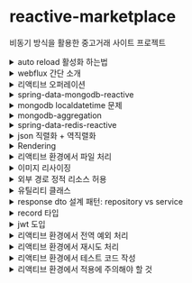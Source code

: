 # reactive-marketplace
비동기 방식을 활용한 중고거래 사이트 프로젝트

<details>
  <summary>auto reload 활성화 하는법</summary>

1. springboot devtools dependency 추가
2. file > settings > build, execution, deployment > compiler > build project autiomaically 체크
3. file > settings > advanced settings > allow auto-make to start even if developed application is currently running 체크 (IntelliJ 2021.2 이후 버전부터)
4. application.yml에 devtools, resources, thymeleaf 설정 추가
5. 브라우저에 livereload 확장 프로그램 설치

</details>

<details>
  <summary>webflux 간단 소개</summary>

- 적은 수의 스레드로 동시성을 처리 (비동기 지원)
- Mono(0 ~ 1개의 값 반환) 타입 + Flux(1개 이상의 값 반환) 타입
- Netty, Undertow, Tomcat 등의 비동기 웹 서버와 통합
- WebClient를 통해 비동기 HTTP 요청
</details>

<details>
    <summary>리액티브 오퍼레이션</summary>

- flux와 mono로 파이프라인을 만들기 위한 메소드
---
- just() : 리액티브 타입 생성, static 메소드
- range(n, m) : n부터 m까지 숫자의 리액티브 타입 생성 (카운터), static 메소드
- subscribe() : 리액티브 타입 호출
- defer() : supplier를 구독하여 반환되는 값을 전달, 지연 실행 (구독하지 않으면 인스턴스화 진행 x), 다른 mono 반환
- fromCallable() : Callable supplier를 구독하여 반환되는 값을 전달, 지연 전달, 단일 값 반환
---
- interval(), delayElements() : Duration.ofSeconds()를 통해 초 단위로 값 방출
- delaySubscription() : Duration.ofSeconds()를 통해 구독 지연 설정
---
- A.mergeWith(B) : 두 flux A와 B를 결합, 별도에 설정이 없으면 순서 보장 x
- A.zip(B) : 두 flux A와 B를 결합, 각 소스로부터 한 항목씩 묶어서 새로운 flux 생성
- first() : 두 flux중 느린 flux는 제외하고 빠른 flux만 발행
---
- from~() : 각 컬렉션을 리액티브 타입으로 변환 (fromArray(), fromStream() ..)
- skip() : 주어진 숫자에 맞게 처음 항목을 건너뛰고 발행
- take() : 주어진 숫자에 맞게 처음 항목부터 발행
- filter() : 조건식을 통해 원하는 값만 발행
- distinct() : 중복 제거하여 발행
---
- map() : 지정된 함수를 통해 매핑, 동기적 실행,  
- flatmap() : 지정된 함수를 통해 매핑, 비동기적 실행, 병렬 처리
- concatmap() : 지정된 함수를 통해 매핑, 비동기적 실행, 순차적 처리
- buffer() : 주어진 숫자에 맞게 소스를 List 컬렉션으로 묶은 flux 발행, flatMap()을 통해 병행 처리 가능
- collectList() : flux를 list로 묶어 mono<list> 발행
- collectMap() : flux를 매핑하여 mono<map> 발행
---
- all() : 조건식을 통해 모든 값이 만족하는지 체크, expectNext(true)로 검증
- any() : 조건식을 통해 하나의 값이라도 만족하는지 체크, expectNext(true)로 검증
- stepVerifier : assertion을 적용하는 리액티브 타입 테스트 도구
  - create() : 테스트 데이터 등록
  - expectNext() : 각 항목과 데이터 비교
  - verifyComplete() : 데이터가 완전한지 검사, 마무리 메소드
---
- doOn~() : 로깅 + api 콜과 같은 부수적인 작업에 사용
  - 스트림을 전달받으나 반환 x (비동기적 처리까지 겹쳐 db작업 x)
  - 각 트리거에 맞게 발동 (doOnNext() : 발행, doOnSuccess() : 완료, doOnError() : 에러 ..)
- then() : doOnSuccess()와 발동 조건이 같음, 이전 스트림 전달 x, 기존 스트림만 변경 가능
</details>

<details>
  <summary>spring-data-mongodb-reactive</summary>

- MongoDB는 BSON(Binary JSON)을 사용해 데이터를 저장하는 NoSQL 데이터베이스
- JPA 스프링에서 db를 다루면서 NoSQL 특성을 이용한 비동기적 상호작용을 지원
- @CreatedDate와 같은 자동 추가 기능을 사용하려면 @EnableMongoAuditing를 설정
- reactive-mongodb 환경이라면 @EnableReactiveMongoAuditing를 설정
- @Id는 선언없이도 자동 생성되지만 커스텀 가능성과 명시화의 이유로 설정하는 것이 좋음
- collection 생성시 tailable cursor를 사용하려면 capped 설정을 true하고, size를 지정해야함
```shell
db.createCollection("chat", { capped: true, size: 1048576 });
```
</details>

<details>
  <summary>mongodb localdatetime 문제</summary>

- mongodb는 localdatetime 저장시 지역 시간대를 지원하지 않아 무조건 utc로 저장

### 해결 시도
- 처음 @CreatedDate를 설정하면 utc 시간대로 설정되어 9시간의 차이가 발생
- 시간대를 변경하기 위해선 DateTimeProvider를 구현하여 utc+9 시간대(한국 시간대)로 설정
- 해당 provider를 @EnableReactiveMongoAuditing에 dateTimeProviderRef로 설정
- 결과 -> 저장시 제대로 9시간 추가되어 저장되지만 db에서 객체로 출력시 해당 시간대로 조정되서 9시간이 또 추가되어 출력

### 결론
- 기존 설정대로 utc 시간대로 저장
- 이를 잘 인지하여 향후 개발 과정에서 해당 문제에 맞춰 개발하는 것이 최선이라 판단
</details>

<details>
  <summary>mongodb-aggregation</summary>

### 기본 명령어

- $match 
  - 도큐먼트 필터링 (SQL의 WHERE절과 유사)
  - 특정 조건에 맞는 도큐먼트 선택
```shell
{ $match: { status: "active" } }
{ $match: { age: { $gt: 25 } } }
```

- $group
  - 데이터 그룹화 및 집계
  - _id 필드로 그룹화 기준 지정
```shell
{
  $group: {
    _id: "$department",
    totalSalary: { $sum: "$salary" },
    avgAge: { $avg: "$age" },
    count: { $sum: 1 }
  }
}
```

- $sort
  - 결과 정렬
  - 1: 오름차순, -1: 내림차순
```shell
{ $sort: { age: -1, name: 1 } }
```

- $project
  - 출력할 필드 선택 (SQL의 SELECT와 유사)
  - 1: 포함, 0: 제외
```shell
{
  $project: {
    name: 1,
    age: 1,
    _id: 0,
    fullName: { $concat: ["$firstName", " ", "$lastName"] }
  }
}
```

- $limit / $skip
  - 결과 수 제한 및 건너뛰기
```shell
{ $limit: 5 }  # 상위 5개 결과만
{ $skip: 10 }  # 처음 10개 건너뛰기
```

### 집계 연산자

- 수학 연산자
```shell
$sum: # 합계 계산
$avg: # 평균값 계산
$min: # 최솟값 찾기
$max: # 최댓값 찾기
$count: # 개수 세기
```

- 배열 연산자
  - $unwind: 배열을 개별 도큐먼트로 분리
```shell
{ $unwind: "$tags" }
```

- 조인 연산자
  - $lookup: 다른 컬렉션과 조인
```shell
{
  $lookup: {
    from: "orders",          // 조인할 컬렉션
    localField: "user_id",   // 현재 컬렉션의 필드
    foreignField: "user_id", // 대상 컬렉션의 필드
    as: "user_orders"        // 결과를 저장할 필드명
  }
}
```

### 사용 시 주의사항
- $match는 가능한 파이프라인 초기에 사용하여 처리할 데이터 양을 줄이기
- 인덱스는 파이프라인의 첫 번째 $match 단계에서만 사용 가능
- 메모리 사용량 제한 (기본 100MB)을 고려하여 설계
- 복잡한 집계는 성능에 영향을 줄 수 있으므로 최적화 필요
</details>

<details>
  <summary>spring-data-redis-reactive</summary>

- webflux 같은 논블로킹 방식으로 동작하는 reactive 버전 redis
- 실시간 알람 서비스나 캐시 기능 구현시 빠른 처리 속도와 효율적인 리소스 관리를 보장
- redis를 사용하면 localdatetime 호환성 오류가 발생

### 실시간 알람 서비스
- redis sub / pub 기능을 활용하여 구현
- redisPublisher의 convertAndSend 기능을 구현해 알람 토픽을 생성
- redisSubscriber의 listenTo과 sse(server-sent-events)를 통해 적은 리소스로 알람을 발행
- controller에 produces = MediaType.TEXT_EVENT_STREAM_VALUE를 설정하여 실시간성을 확보

### 캐시 기능
- application.yml에 redis host, port 설정
- redis configuration 파일을 따로 만들어 user 객체에 대한 직렬화 template 설정
- service에 redisTemplate 주입하고 .opsForValue()를 시작으로 .get(), .set(), .delete() 등 오퍼레이션 실행

### 주의할 점
- 적용시 아래의 오류들이 발생

##### java.time.LocalDateTime not Supported
- redis 기능을 구현하여 다른 서비스에 주입할 경우 localdatetime 직렬화/역직렬화 호환성 오류가 발생
- 각 서비스의 도메인 객체에 @JsonSerialize, @JsonDeserialize 설정을 추가

##### LinkedHasmap cannot be cast to class DTO Object
- 환경에 따라 어떤 Serializer를 사용해야 될지 고려해야 함
- Jackson2JsonRedisSerializer
  - Class Type을 지정해야 하며, redis에 객체를 저장할 때 class 값 대신 Classy Type 값을 JSON 형태로 저장
  - pacakge 등의 정보 일치를 고려할 필요 x
  - 하지만, class type을 지정해야 하기 때문에 특정 클래스에 종속적이며, redisTemplate을 여러 쓰레드에서 접근하게 될 때 serializer 타입의 문제가 발생
- GenericJackson2JsonRedisSerializer
  - 객체의 클래스 지정 없이 모든 Class Type을 JSON 형태로 저장할 수 있는 Serializer
  - Class Type에 상관 없이 모든 객체를 직렬화해준다는 장점
  - 하지만, 단점으로는 Object의 class 및 package까지 전부 함께 저장하게 되어 다른 프로젝트에서 redis에 저장되어 있는 값을 사용하려면 package까지 일치
  - 따라서 MSA 구조의 프로젝트 같은 경우 문제 발생 가능성 있음
- 여러 객체를 캐싱해야 했기 때문에, 여러 객체를 직렬화/역직렬화 사용할 수 있는 GenericJackson2JsonRedisSerializer를 사용
</details>

<details>
  <summary>json 직렬화 + 역직렬화</summary>

- 객체를 JSON 문자열로 변환하는 과정
- 일반적으로 Jackson이나 Gson과 같은 라이브러리를 사용
- Java 클래스의 필드가 JSON으로 변환되려면, 해당 필드에 대한 getter가 필요
- 반대로, 역직렬화 시에는 setter가 필요
</details>

<details>
  <summary>Rendering</summary>

- 리액티브 환경에서 뷰를 렌더링하는 방식
- 기존 mvc방식으로 처리하면 동기적으로 값을 처리하여 리액티브의 장점을 잃음
- Rendering 객체는 비동기적으로 데이터 처리를 관리 가능
- 또한 리액티브 프로그래밍 패턴을 따르므로, webflux의 이점을 최대한 활용 가능
- Mono나 Flux 타입을 해당 객체에서 ThymeleafReactiveViewResolver로 자동으로 처리하여 뷰에 렌더링
</details>

<details>
    <summary>리액티브 환경에서 파일 처리</summary>

- MultipartFile 대신 비동기를 지원하는 FilePart 사용
- content-type은 multipart/form-data로 mvc 방식과 똑같이 받음
---
- 파일과 json 데이터를 같이 보낼때 생기는 octet stream 타입 문제
- WebMvcConfigurer 대신 WebFluxConfigurer을 사용하여 설정
- mvc 방식에선 octet stream을 jackson 라이브러리를 통해 json 형태로 바꿔주는 converter를 등록
- flux에선 decoder를 통해 json 변환을 구현하고 codec 설정을 통해 등록
</details>

<details>
    <summary>이미지 리사이징</summary>

- 이미지의 크기나 화질을 조정하여 용량을 낮추는 방식
- thumbnailator 라이브러리를 이용하면 리사이징부터 저장까지 간단하게 구현 가능
- size()로 크기 조정 (사진 비율에 따라 비율이 달라질 수 있음), outputQuality()로 화질 조정
- java.io,File로 이미지 데이터를 불러오거나 저장
</details>

<details>
  <summary>외부 경로 정적 리소스 허용</summary>

- 기본적으로 외부 경로를 통해 정적 리소스를 불러오는 것은 보안적으로 막혀있음
- 이를 허용하기 위해서는 해당 경로를 어떤 요청을 보냈을때 허용할지 설정이 필요
- WebFluxConfigurer에서 addResourceHandlers에서 설정 가능
</details>

<details>
  <summary>유틸리티 클래스</summary>

- 코드 재사용성을 높이기 위해 특정 기능을 제공하는 도구들을 모은 클래스
- stateless 상태(객체 상태 변경 x)를 유지하며 thread-safe(다중 스레드에서 작업 보장)하게 설계
- Math 클래스 처럼 모든 메소드를 static으로 제공
- immutable(불변성) 유지를 위해 list나 map을 불변 객체로 처리 + 생성자는 private로 처리 혹은 설정 x
- service나 component와 분리하여 독립적인 역할을 하므로 어노테이션 설정 x
</details>

<details>
  <summary>response dto 설계 패턴: repository vs service</summary>

- response dto를 작성할때 repository와 service 중에서 어떤 곳에서 사용하는게 나은지 비교

### repository에서 사용하는 경우
- 장점:
  - 성능 최적화
  - 불필요한 데이터 제외
- 단점:
  - 비지니스 로직 분리의 어려움 (도메인 객체의 정보를 감춰 처리시 어려움)
  - 테스트와 유지보수의 어려움

### service에서 dto로 변환하는 경우
- 장점:
  - 단일 책임 원칙 (각 계층간의 책임을 명확히 분리)
  - 비즈니스 로직 분리
  - 테스트 용이성
  - 유연성 (클라이언트 요구사항에 맞게 데이터 형식 변환 쉬움)
- 단점:
  - 약간의 오버헤드 (추가적인 코드와 성능 오버헤드를 발생시킬 수 있음)

### 추천 방법
- Repository는 엔티티를 반환하고, 서비스 계층에서 dto로 변환하는 방식이 대부분의 경우 가장 바람직
- 실무시 기존의 코드를 수정하거나 각자 맞는 파트가 다름으로 비즈니스 로직이 분리가 중요
- 오버헤드의 경우 복잡한 비즈니스 로직을 구현하는데 비해 큰 비용 발생 x
</details>

<details>
  <summary>record 타입</summary>

- 불변 객체를 간결하게 정의하도록 도와주는 타입
- 불변 객체이므로 데이터 변경 x + 불필요한 객체 복사 x
- toString(), equals(), hashcode(), getter 메소드를 자동 생성
- 상속이 불가능하며, 메소드 오버라이드를 통해 자동 생성된 메서드를 커스터마이즈
- 객체 직렬화를 지원
- dto 같은 단순 데이터 전송 객체에 유용
</details>

<details>
  <summary>jwt 도입</summary>

- json web token
- 구조 :
  - 헤더: 토큰 타입, 암호화 알고리즘 명시
  - 페이로드: JWT에 넣을 데이터, JWT 발급 / 만료일 등 명시
  - 시그니처: 헤더, 페이로드가 변조 되었는지를 확인하는 역할
- 장점 :
  - 서버의 확장성이 높으며 대량의 트래픽이 발생해도 대처할 수 있음
  - (서버가 분리되어 있는 경우) 특정 DB/서버에 의존하지 않아도 인증할 수 있음
  - -> userId를 받던 코드를 authentication 객체로 받아 처리하도록 수정
- 단점 : 
  - state-ful(세션) 방식보다 비교적 많은 양의 데이터가 반복적으로 전송되므로 네트워크 성능저하가 될 수 있음
  - 데이터 노출로 인한 보안적인 문제 존재
  - -> 후술할 보안 옵션을 통해 토큰 보안 구축

### 개발 사항
- 토큰 관련 사항
  - 편의성과 보안을 위해 토큰을 쿠키에 등록
  - 쿠키에 토큰을 등록하면 요청마다 자동으로 포함되어 별도의 등록 코드가 필요없음
  - 다만, 자동 등록으로 csrf 공격에 취약
  - 그래서 http-onlu 옵션을 추가해 js 접근을 막고
  - secure 옵션을 추가해 https 프로토콜에서만 전송하도록 설계
  - 추가로 SameSite 옵션을 추가하여 xss 공격 제한
- webflux에서 구현시 알아둬야할 사항
  - session을 stateless 상태로 만들기 위해 NoOpServerSecurityContextRepository.getInstance()를 securityWebFilterChain에 등록
  - mvc와 다르게 ReactiveAuthenticationManager와 ServerAuthenticationConverter가 필요
  - 각각 인증 절차와 토큰 변환 절차를 구현후 AuthenticationWebFilter에 설정
  - 그후 securityWebFilterChain에 등록
  - /login 엔드포인트를 컨트롤러에 설정하여 로그인 성공시 토큰 발급 절차 구현
  - converter 부분에서 토큰을 가져오는 부분을 justOrEmpty로 하여 로그인을 안한 상태에서 첫 페이지 접속이 가능하도록 설계
</details>

<details>
  <summary>리액티브 환경에서 전역 예외 처리</summary>

- 기존 동기 방식에선 @ControllerAdvice와 @ExceptionHandler를 이용하여 전역 예외 처리 구현
- 비동기 방식에선 WebExceptionHandler 인터페이스를 구현하여 전역 예외 처리 코드 구성
- 이때 기존에 작동하던 DefaultErrorWebExceptionHandler가 @Order(-1)에 우선순위를 가져 먼저 실행됨
- 그래서 보다 높은 우선순위를 부여하기 위해 @Order(-2) 설정
- 이때 우선순위가 바뀌면서 SecurityConfig.class에서 설정한 exceptionHandling이 작동하지 않음
- 그래서 aop를 사용하여 컨트롤러에서 발생하는 authentication null exception을 따로 처리
---
- enum 타입을 통해 각 서비스 api에서 발생할 수 있는 오류에 이름 지정
- 어디서 어떤 예외가 발생했는지 확인하기 편함
- 각 서비스에 switchIfEmpty 오퍼레이션이나 onErrorResume 오퍼레이션을 통해 예외 트리거를 설정
</details>

<details>
  <summary>리액티브 환경에서 재시도 처리</summary>

- 일시적인 오류나 네트워크 문제가 발생하여 재요청이 필요한 경우 retry 관련 오퍼레이션을 통해 구현

##### 선형 대기 전략
```shell
Retry.fixedDelay(long maxAttempts, Duration fixedDelay)
```
- 고정된 대기시간을 두고 재요청
- 1s -> 2s -> 3s

##### 지수 백오프 전략
```shell
Retry.backoff(long maxAttempts, Duration minBackoff)
```
- 초기 대기시간에서 지수적으로 증가하여 재요청
- 100ms -> 200ms -> 400ms
- 선형 대기 전략보다 부하를 분산하면서 불필요한 요청을 감소

##### 지터
- 지수 백오프 전략만 사용하면 여러 클라이언트가 동시에 실패하면 모두 같은 시간대에 재시도
- 그럼 동시 요청으로 인한 서버 부하로 연쇄적인 실패 발생 가능성이 생김
```shell
RetryBackoffSpec.jitter(double jitterFactor)
```
- 지수 백오프 전략에 같이 사용
- 0.0 ~ 1.0 (0% ~ 100%)로 범위를 설정하여 해당 요청에 무작위성을 부여
- 100ms에 50% 지터를 설정하면 100ms ± 50ms 사이의 시간중 무작위로 요청
- 서비스 복구 시간을 확보함과 동시에 시스템 과부하를 방지할 수 있음

##### 주의사항
- 재시도 횟수 제한 설정
- 최대 대기 시간 설정
</details>

<details>
  <summary>리액티브 환경에서 테스트 코드 작성</summary>

##### repository
- @Createdate 같은 config 파일이 필요한 경우 @Import를 통해 해당 config 파일을 추가
- db에 테스트 데이터 i/o시 비동기 특성상 순서를 보장할 수 없어 테스트가 먼저 실행될 수 있음
- 그래서 StepVerifier를 사용하여 db i/o 작업을 보장
</details>

<details>
  <summary>리액티브 환경에서 적용에 주의해야 할 것</summary>

- aop는 webflux에서 완전히 호환되지 않아 비동기 동작을 보장할 수 없음
- if문은 filter + switchifempty나 justorempty로 리액티브하게 변경
- 여러 작업에서 한 곳에서라도 오류가 나면 전체 롤백이 필요한 경우 zip()을 이용하여 하나의 스트림으로 합침
---
- switchifempty는 자바의 즉시 평가(eager evaluation) 특성으로 empty가 아닌 상황에도 불필요한 실행이 됨
- 그래서 mono.defer()로 supplier에 넘겨 실제 호출 시점으로 실행을 지연 평가(lazy evaluation)해야 함
- error는 mono.error()를 통해 지연 평가로 에러 처리를 구현
</details>